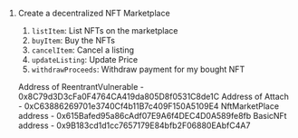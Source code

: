 1. Create a decentralized NFT Marketplace
    1. `listItem`: List NFTs on the marketplace
    2. `buyItem`: Buy the NFTs
    3. `cancelItem`: Cancel a listing
    4. `updateListing`: Update Price
    5. `withdrawProceeds`: Withdraw payment for my bought NFT

    Address of ReentrantVulnerable - 0x8C79d3D3cFa0F4764CA419da805D8f0531C8de1C
    Address of Attach - 0xC63886269701e3740Cf4b11B7c409F150A5109E4
    NftMarketPlace address - 0x615Bafed95a86cAdf07E9A6f4DEC4D0A589fe8fb
    BasicNFt address - 0x9B183cd1d1cc7657179E84bfb2F06880EAbfC4A7